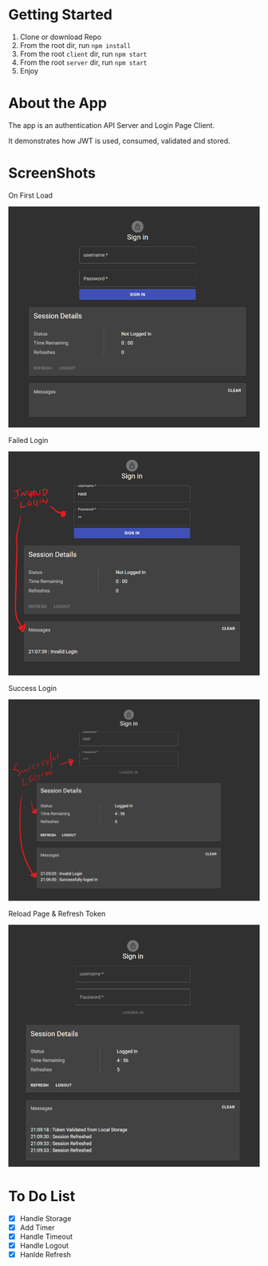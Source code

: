 # Getting Started
1. Clone or download Repo
2. From the root dir, run ```npm install```
3. From the root `client` dir, run ```npm start```
4. From the root `server` dir, run ```npm start```
5. Enjoy


# About the App
The app is an authentication API Server and Login Page Client.

It demonstrates how JWT is used, consumed, validated and stored.

# ScreenShots

On First Load

![On First Load](/images/img1.png "On First Load")

Failed Login

![Failed Login](/images/img2.png "Failed Login")

Success Login

![Success Login](/images/img3.png "Success Login")

Reload Page & Refresh Token

![Reload Page & Refresh Token](/images/img4.png "Reload Page & Refresh Token")


# To Do List
- [X] Handle Storage
- [X] Add Timer
- [X] Handle Timeout
- [X] Handle Logout
- [X] Hanlde Refresh
